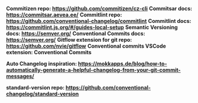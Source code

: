 **Commitizen repo: https://github.com/commitizen/cz-cli**
**Commitsar docs: https://commitsar.aevea.ee/**
**Commitlint repo: https://github.com/conventional-changelog/commitlint**
**Commitlint docs: https://commitlint.js.org/#/guides-local-setup**
**Semantic Versioning docs: https://semver.org/**
**Conventional Commits docs: https://semver.org/**
**Gitflow extension for git repo: https://github.com/nvie/gitflow**
**Conventional commits VSCode extension: Conventional Commits**

**Auto Changelog inspiration: https://mokkapps.de/blog/how-to-automatically-generate-a-helpful-changelog-from-your-git-commit-messages/**

**standard-version repo: https://github.com/conventional-changelog/standard-version**
